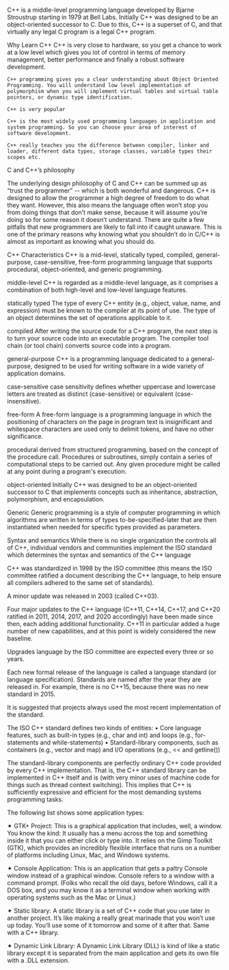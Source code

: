 C++ is a middle-level programming language developed by Bjarne Stroustrup starting in 1979 at Bell Labs.
Initially C++ was designed to be an object-oriented successor to C. Due to this, C++ is a superset of C, and that virtually any legal C program is a legal C++ program.


Why Learn C++
    C++ is very close to hardware, so you get a chance to work at a low level which gives you lot of control in terms of memory management, better performance and finally a robust software development.

    C++ programming gives you a clear understanding about Object Oriented Programming. You will understand low level implementation of polymorphism when you will implement virtual tables and virtual table pointers, or dynamic type identification.

    C++ is very popular

    C++ is the most widely used programming languages in application and system programming. So you can choose your area of interest of software development.

    C++ really teaches you the difference between compiler, linker and loader, different data types, storage classes, variable types their scopes etc.



C and C++’s philosophy

The underlying design philosophy of C and C++ can be summed up as “trust the programmer” -- which is both wonderful and dangerous. C++ is designed to allow the programmer a high degree of freedom to do what they want. However, this also means the language often won’t stop you from doing things that don’t make sense, because it will assume you’re doing so for some reason it doesn’t understand. There are quite a few pitfalls that new programmers are likely to fall into if caught unaware. This is one of the primary reasons why knowing what you shouldn’t do in C/C++ is almost as important as knowing what you should do.



C++ Characteristics
C++ is a mid-level, statically typed, compiled, general-purpose, case-sensitive, free-form programming language that supports procedural, object-oriented, and generic programming.


middle-level
C++ is regarded as a middle-level language, as it comprises a combination of both high-level and low-level language features.

statically typed
The type of every C++ entity (e.g., object, value, name, and expression) must be known to the compiler at its point of use. The type of an object determines the set of operations applicable to it.

compiled
After writing the source code for a C++ program, the next step is to turn
your source code into an executable program. The compiler tool chain (or
tool chain) converts source code into a program.

general-purpose
C++ is a programming language dedicated to a general-purpose, designed to be used for writing software in a wide variety of application domains.

case-sensitive
case sensitivity defines whether uppercase and lowercase letters are treated as distinct (case-sensitive) or equivalent (case-insensitive).

free-form
A free-form language is a programming language in which the positioning of characters on the page in program text is insignificant and whitespace characters are used only to delimit tokens, and have no other significance.

procedural
derived from structured programming, based on the concept of the procedure call. Procedures or subroutines, simply contain a series of computational steps to be carried out. Any given procedure might be called at any point during a program's execution.

object-oriented
Initially C++ was designed to be an object-oriented successor to C that implements concepts such as inheritance, abstraction, polymorphism, and encapsulation.

Generic
Generic programming is a style of computer programming in which algorithms are written in terms of types to-be-specified-later that are then instantiated when needed for specific types provided as parameters.








Syntax and semantics
While there is no single organization the controls all of C++, individual vendors and communities implement the ISO standard which determines the syntax and semantics of the C++ language

C++ was standardized in 1998 by the ISO committee (this means the ISO committee ratified a document describing the C++ language, to help ensure all compilers adhered to the same set of standards).

A minor update was released in 2003 (called C++03).

Four major updates to the C++ language (C++11, C++14, C++17, and C++20 ratified in 2011, 2014, 2017, and 2020 accordingly) have been made since then, each adding additional functionality. C++11 in particular added a huge number of new capabilities, and at this point is widely considered the new baseline.

Upgrades language by the ISO committee are expected every three or so years.

Each new formal release of the language is called a language standard (or language specification). Standards are named after the year they are released in. For example, there is no C++15, because there was no new standard in 2015.

It is suggested that projects always used the most recent implementation of the standard.

The ISO C++ standard defines two kinds of entities:
  • Core language features, such as built-in types (e.g., char and int) and loops (e.g., for-statements and while-statements)
  • Standard-library components, such as containers (e.g., vector and map) and I/O operations (e.g., << and getline())

The standard-library components are perfectly ordinary C++ code provided by every C++ implementation. That is, the C++ standard library can be implemented in C++ itself and is (with very minor uses of machine code for things such as thread context switching). This implies that C++ is sufficiently expressive and efficient for the most demanding systems programming tasks.






The following list shows some application types:

✦ GTK+ Project: This is a graphical application that includes, well, a window.
You know the kind: It usually has a menu across the top and something
inside it that you can either click or type into. It relies on the Gimp Toolkit
(GTK), which provides an incredibly flexible interface that runs on a
number of platforms including Linux, Mac, and Windows systems.

✦ Console Application: This is an application that gets a paltry Console
window instead of a graphical window. Console refers to a window with
a command prompt. (Folks who recall the old days, before Windows, call
it a DOS box, and you may know it as a terminal window when working
with operating systems such as the Mac or Linux.)

✦ Static library: A static library is a set of C++ code that you use later in
another project. It’s like making a really great marinade that you won’t
use up today. You’ll use some of it tomorrow and some of it after that.
Same with a C++ library.

✦ Dynamic Link Library: A Dynamic Link Library (DLL) is kind of like a
static library except it is separated from the main application and gets
its own file with a .DLL extension.
